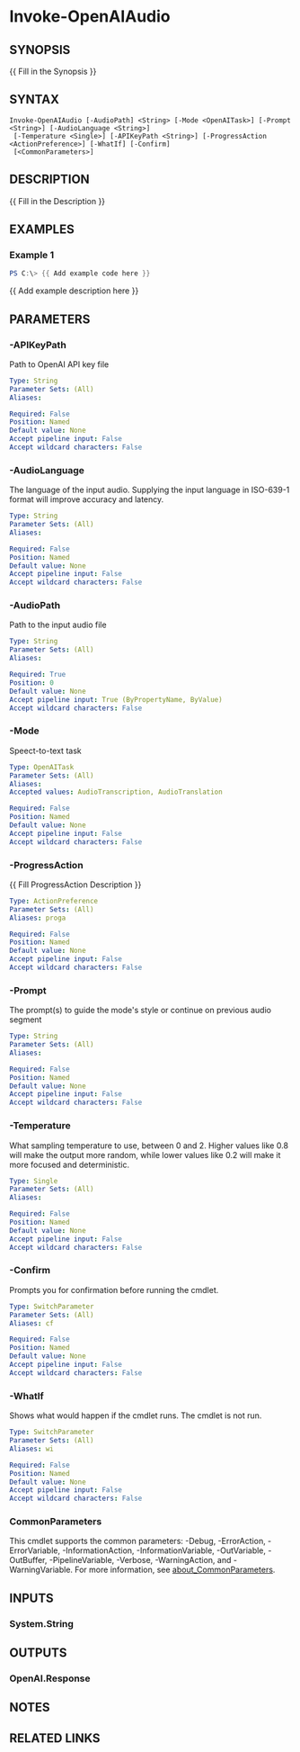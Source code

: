 ﻿---
external help file: OpenAICmdlet.dll-Help.xml
Module Name: OpenAICmdlet
online version:
schema: 2.0.0
---

# Invoke-OpenAIAudio

## SYNOPSIS
{{ Fill in the Synopsis }}

## SYNTAX

```
Invoke-OpenAIAudio [-AudioPath] <String> [-Mode <OpenAITask>] [-Prompt <String>] [-AudioLanguage <String>]
 [-Temperature <Single>] [-APIKeyPath <String>] [-ProgressAction <ActionPreference>] [-WhatIf] [-Confirm]
 [<CommonParameters>]
```

## DESCRIPTION
{{ Fill in the Description }}

## EXAMPLES

### Example 1
```powershell
PS C:\> {{ Add example code here }}
```

{{ Add example description here }}

## PARAMETERS

### -APIKeyPath
Path to OpenAI API key file

```yaml
Type: String
Parameter Sets: (All)
Aliases:

Required: False
Position: Named
Default value: None
Accept pipeline input: False
Accept wildcard characters: False
```

### -AudioLanguage
The language of the input audio.
Supplying the input language in ISO-639-1 format will improve accuracy and latency.

```yaml
Type: String
Parameter Sets: (All)
Aliases:

Required: False
Position: Named
Default value: None
Accept pipeline input: False
Accept wildcard characters: False
```

### -AudioPath
Path to the input audio file

```yaml
Type: String
Parameter Sets: (All)
Aliases:

Required: True
Position: 0
Default value: None
Accept pipeline input: True (ByPropertyName, ByValue)
Accept wildcard characters: False
```

### -Mode
Speect-to-text task

```yaml
Type: OpenAITask
Parameter Sets: (All)
Aliases:
Accepted values: AudioTranscription, AudioTranslation

Required: False
Position: Named
Default value: None
Accept pipeline input: False
Accept wildcard characters: False
```

### -ProgressAction
{{ Fill ProgressAction Description }}

```yaml
Type: ActionPreference
Parameter Sets: (All)
Aliases: proga

Required: False
Position: Named
Default value: None
Accept pipeline input: False
Accept wildcard characters: False
```

### -Prompt
The prompt(s) to guide the mode's style or continue on previous audio segment

```yaml
Type: String
Parameter Sets: (All)
Aliases:

Required: False
Position: Named
Default value: None
Accept pipeline input: False
Accept wildcard characters: False
```

### -Temperature
What sampling temperature to use, between 0 and 2.
Higher values like 0.8 will make the output more random, while lower values like 0.2 will make it more focused and deterministic.

```yaml
Type: Single
Parameter Sets: (All)
Aliases:

Required: False
Position: Named
Default value: None
Accept pipeline input: False
Accept wildcard characters: False
```

### -Confirm
Prompts you for confirmation before running the cmdlet.

```yaml
Type: SwitchParameter
Parameter Sets: (All)
Aliases: cf

Required: False
Position: Named
Default value: None
Accept pipeline input: False
Accept wildcard characters: False
```

### -WhatIf
Shows what would happen if the cmdlet runs.
The cmdlet is not run.

```yaml
Type: SwitchParameter
Parameter Sets: (All)
Aliases: wi

Required: False
Position: Named
Default value: None
Accept pipeline input: False
Accept wildcard characters: False
```

### CommonParameters
This cmdlet supports the common parameters: -Debug, -ErrorAction, -ErrorVariable, -InformationAction, -InformationVariable, -OutVariable, -OutBuffer, -PipelineVariable, -Verbose, -WarningAction, and -WarningVariable. For more information, see [about_CommonParameters](http://go.microsoft.com/fwlink/?LinkID=113216).

## INPUTS

### System.String
## OUTPUTS

### OpenAI.Response
## NOTES

## RELATED LINKS
